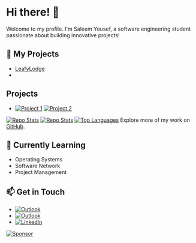 # Hi there! 👋
Welcome to my profile. I'm Saleem Yousef, a software engineering student passionate about building innovative projects!

## 🚀 My Projects
- [LeafyLodge](https://github.com/LeafyLodge)
- 
## Projects
- [![Project 1](https://img.shields.io/badge/GitHub-Project%201-blue?logo=github)](https://github.com/your-username/project1) [![Project 2](https://img.shields.io/badge/GitHub-Project%202-green?logo=github)](https://github.com/your-username/project2)


[![Repo Stats](https://github-readme-stats.vercel.app/api/pin/?username=Arikatakur&repo=LeafyLodge)](https://github.com/Arikatakur/LeafyLodge)
[![Repo Stats](https://github-readme-stats.vercel.app/api/pin/?username=yo&repo=project2)](https://github.com/your-username/project2)
[![Top Languages](https://github-readme-stats.vercel.app/api/top-langs/?username=Arikatakur&layout=compact)](https://github.com/your-username)
Explore more of my work on [GitHub](https://github.com/LeafyLodge).



## 🌱 Currently Learning
- Operating Systems
- Software Network
- Project Management

## 📫 Get in Touch
- [![Outlook](https://upload.wikimedia.org/wikipedia/commons/4/48/Outlook.com_icon.png)](mailto:saleemcollege@outlook.com)
- [![Outlook](https://img.shields.io/badge/Outlook-blue?style=flat&logo=microsoft-outlook&logoColor=white)](mailto:saleemcollege@hotmail.com)
- [![LinkedIn](https://img.shields.io/badge/LinkedIn-Saleem-blue?logo=linkedin)](https://www.linkedin.com/in/saleemyousef/)
 
[![Sponsor](https://img.shields.io/badge/Sponsor%20Me-❤-red)](https://github.com/sponsors/Arikatakur)  
